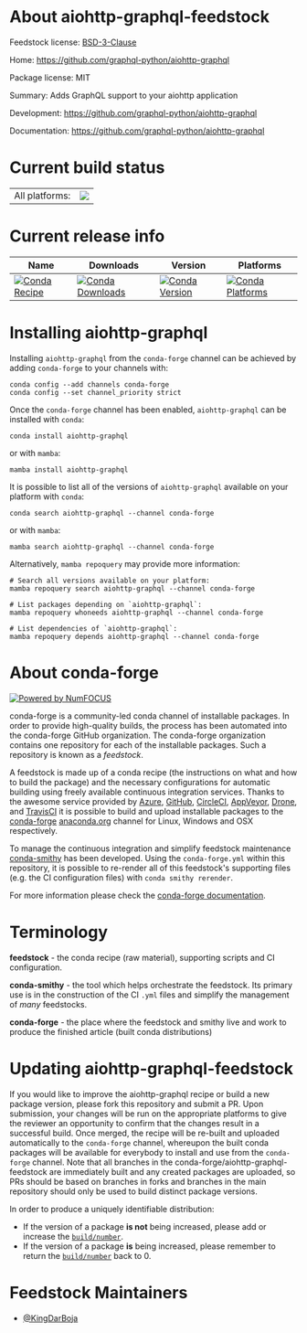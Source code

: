 About aiohttp-graphql-feedstock
===============================

Feedstock license: [BSD-3-Clause](https://github.com/conda-forge/aiohttp-graphql-feedstock/blob/main/LICENSE.txt)

Home: https://github.com/graphql-python/aiohttp-graphql

Package license: MIT

Summary: Adds GraphQL support to your aiohttp application

Development: https://github.com/graphql-python/aiohttp-graphql

Documentation: https://github.com/graphql-python/aiohttp-graphql

Current build status
====================


<table><tr><td>All platforms:</td>
    <td>
      <a href="https://dev.azure.com/conda-forge/feedstock-builds/_build/latest?definitionId=9171&branchName=main">
        <img src="https://dev.azure.com/conda-forge/feedstock-builds/_apis/build/status/aiohttp-graphql-feedstock?branchName=main">
      </a>
    </td>
  </tr>
</table>

Current release info
====================

| Name | Downloads | Version | Platforms |
| --- | --- | --- | --- |
| [![Conda Recipe](https://img.shields.io/badge/recipe-aiohttp--graphql-green.svg)](https://anaconda.org/conda-forge/aiohttp-graphql) | [![Conda Downloads](https://img.shields.io/conda/dn/conda-forge/aiohttp-graphql.svg)](https://anaconda.org/conda-forge/aiohttp-graphql) | [![Conda Version](https://img.shields.io/conda/vn/conda-forge/aiohttp-graphql.svg)](https://anaconda.org/conda-forge/aiohttp-graphql) | [![Conda Platforms](https://img.shields.io/conda/pn/conda-forge/aiohttp-graphql.svg)](https://anaconda.org/conda-forge/aiohttp-graphql) |

Installing aiohttp-graphql
==========================

Installing `aiohttp-graphql` from the `conda-forge` channel can be achieved by adding `conda-forge` to your channels with:

```
conda config --add channels conda-forge
conda config --set channel_priority strict
```

Once the `conda-forge` channel has been enabled, `aiohttp-graphql` can be installed with `conda`:

```
conda install aiohttp-graphql
```

or with `mamba`:

```
mamba install aiohttp-graphql
```

It is possible to list all of the versions of `aiohttp-graphql` available on your platform with `conda`:

```
conda search aiohttp-graphql --channel conda-forge
```

or with `mamba`:

```
mamba search aiohttp-graphql --channel conda-forge
```

Alternatively, `mamba repoquery` may provide more information:

```
# Search all versions available on your platform:
mamba repoquery search aiohttp-graphql --channel conda-forge

# List packages depending on `aiohttp-graphql`:
mamba repoquery whoneeds aiohttp-graphql --channel conda-forge

# List dependencies of `aiohttp-graphql`:
mamba repoquery depends aiohttp-graphql --channel conda-forge
```


About conda-forge
=================

[![Powered by
NumFOCUS](https://img.shields.io/badge/powered%20by-NumFOCUS-orange.svg?style=flat&colorA=E1523D&colorB=007D8A)](https://numfocus.org)

conda-forge is a community-led conda channel of installable packages.
In order to provide high-quality builds, the process has been automated into the
conda-forge GitHub organization. The conda-forge organization contains one repository
for each of the installable packages. Such a repository is known as a *feedstock*.

A feedstock is made up of a conda recipe (the instructions on what and how to build
the package) and the necessary configurations for automatic building using freely
available continuous integration services. Thanks to the awesome service provided by
[Azure](https://azure.microsoft.com/en-us/services/devops/), [GitHub](https://github.com/),
[CircleCI](https://circleci.com/), [AppVeyor](https://www.appveyor.com/),
[Drone](https://cloud.drone.io/welcome), and [TravisCI](https://travis-ci.com/)
it is possible to build and upload installable packages to the
[conda-forge](https://anaconda.org/conda-forge) [anaconda.org](https://anaconda.org/)
channel for Linux, Windows and OSX respectively.

To manage the continuous integration and simplify feedstock maintenance
[conda-smithy](https://github.com/conda-forge/conda-smithy) has been developed.
Using the ``conda-forge.yml`` within this repository, it is possible to re-render all of
this feedstock's supporting files (e.g. the CI configuration files) with ``conda smithy rerender``.

For more information please check the [conda-forge documentation](https://conda-forge.org/docs/).

Terminology
===========

**feedstock** - the conda recipe (raw material), supporting scripts and CI configuration.

**conda-smithy** - the tool which helps orchestrate the feedstock.
                   Its primary use is in the construction of the CI ``.yml`` files
                   and simplify the management of *many* feedstocks.

**conda-forge** - the place where the feedstock and smithy live and work to
                  produce the finished article (built conda distributions)


Updating aiohttp-graphql-feedstock
==================================

If you would like to improve the aiohttp-graphql recipe or build a new
package version, please fork this repository and submit a PR. Upon submission,
your changes will be run on the appropriate platforms to give the reviewer an
opportunity to confirm that the changes result in a successful build. Once
merged, the recipe will be re-built and uploaded automatically to the
`conda-forge` channel, whereupon the built conda packages will be available for
everybody to install and use from the `conda-forge` channel.
Note that all branches in the conda-forge/aiohttp-graphql-feedstock are
immediately built and any created packages are uploaded, so PRs should be based
on branches in forks and branches in the main repository should only be used to
build distinct package versions.

In order to produce a uniquely identifiable distribution:
 * If the version of a package **is not** being increased, please add or increase
   the [``build/number``](https://docs.conda.io/projects/conda-build/en/latest/resources/define-metadata.html#build-number-and-string).
 * If the version of a package **is** being increased, please remember to return
   the [``build/number``](https://docs.conda.io/projects/conda-build/en/latest/resources/define-metadata.html#build-number-and-string)
   back to 0.

Feedstock Maintainers
=====================

* [@KingDarBoja](https://github.com/KingDarBoja/)


